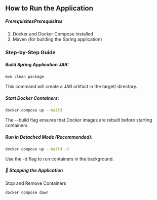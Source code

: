 ##  How to Run the Application
##### PrerequisitesPrerequisites
1. Docker and Docker Compose installed
2. Maven (for building the Spring application)

### Step-by-Step Guide

##### Build Spring Application JAR:

```bash
mvn clean package
```
This command will create a JAR artifact in the target/ directory.

##### Start Docker Containers:
```bash
docker compose up --build
```
The --build flag ensures that Docker images are rebuilt before starting containers.

##### Run in Detached Mode (Recommended):
```bash
docker compose up --build -d
```
Use the -d flag to run containers in the background.

##### 🛑 Stopping the Application
Stop and Remove Containers
```bash
docker compose down
```
